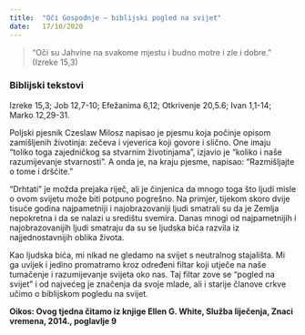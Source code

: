```yaml
---
title:  "Oči Gospodnje — biblijski pogled na svijet"
date:   17/10/2020
---
```


> <p></p>
> “Oči su Jahvine na svakome mjestu i budno motre i zle i dobre.” (Izreke 15,3)

### Biblijski tekstovi
Izreke 15,3; Job 12,7-10; Efežanima 6,12; Otkrivenje 20,5.6; Ivan 1,1-14; Marko 12,29-31.

Poljski pjesnik Czeslaw Milosz napisao je pjesmu koja počinje opisom zamišljenih životinja: zečeva i vjeverica koji govore i slično. One imaju “toliko toga zajedničkog sa stvarnim životinjama”, izjavio je “koliko i naše razumijevanje stvarnosti”. A onda je, na kraju pjesme, napisao: “Razmišljajte o tome i dršćite.”

“Drhtati” je možda prejaka riječ, ali je činjenica da mnogo toga što ljudi misle o ovom svijetu može biti potpuno pogrešno. Na primjer, tijekom skoro dvije tisuće godina najpametniji i najobrazovaniji ljudi smatrali su da je Zemlja nepokretna i da se nalazi u središtu svemira. Danas mnogi od najpametnijih i najobrazovanijih ljudi smatraju da su se ljudska bića razvila iz najjednostavnijih oblika života.

Kao ljudska bića, mi nikad ne gledamo na svijet s neutralnog stajališta. Mi ga uvijek i jedino promatramo kroz određeni filtar koji utječe na naše tumačenje i razumijevanje svijeta oko nas. Taj filtar zove se “pogled na svijet” i od najvećeg je značenja da svoje mlade, ali i starije članove crkve učimo o biblijskom pogledu na svijet.

**Oikos: Ovog tjedna čitamo iz knjige Ellen G. White, Služba liječenja, Znaci vremena, 2014., poglavlje 9**